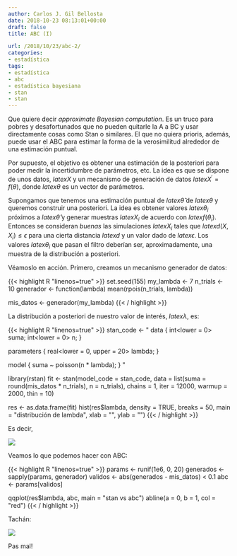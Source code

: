 ```yaml
---
author: Carlos J. Gil Bellosta
date: 2018-10-23 08:13:01+00:00
draft: false
title: ABC (I)

url: /2018/10/23/abc-2/
categories:
- estadística
tags:
- estadística
- abc
- estadística bayesiana
- stan
- stan
---
```


Que quiere decir _approximate Bayesian computation_. Es un truco para pobres y desafortunados que no pueden quitarle la A a BC y usar directamente cosas como Stan o similares. El que no quiera prioris, además, puede usar el ABC para estimar la forma de la verosimilitud alrededor de una estimación puntual.

Por supuesto, el objetivo es obtener una estimación de la posteriori para poder medir la incertidumbre de parámetros, etc. La idea es que se dispone de unos datos, $latex X$ y un mecanismo de generación de datos $latex X^\prime = f(\theta)$, donde $latex \theta$ es un vector de parámetros.

Supongamos que tenemos una estimación puntual de $latex \hat{\theta}$ de $latex \theta$ y queremos construir una posteriori. La idea es obtener valores $latex \theta_i$ próximos a $latex \hat{\theta}$ y generar muestras $latex X_i$ de acuerdo con $latex f(\theta_i)$. Entonces se consideran <em>buenas</em> las simulaciones $latex X_i$ tales que $latex d(X, X_i) \le \epsilon$ para una cierta distancia $latex d$ y un valor dado de $latex \epsilon$. Los valores $latex \theta_i$ que pasan el filtro deberían ser, aproximadamente, una muestra de la distribución a posteriori.

Véamoslo en acción. Primero, creamos un mecanismo generador de datos:

{{< highlight R "linenos=true" >}}
set.seed(155)
my_lambda <- 7
n_trials <- 10
generador <- function(lambda) mean(rpois(n_trials, lambda))

mis_datos <- generador(my_lambda)
{{< / highlight >}}

La distribución a posteriori de nuestro valor de interés, $latex \lambda$, es:

{{< highlight R "linenos=true" >}}
stan_code <- "
data {
    int<lower = 0> suma;
    int<lower = 0> n;
}

parameters {
    real<lower = 0, upper = 20> lambda;
}

model {
    suma ~ poisson(n * lambda);
}
"

library(rstan)
fit <- stan(model_code = stan_code,
            data = list(suma = round(mis_datos * n_trials),
                        n = n_trials),
            chains = 1, iter = 12000,
            warmup = 2000, thin = 10)

res <- as.data.frame(fit)
hist(res$lambda, density = TRUE,
    breaks = 50, main = "distribución de lambda",
    xlab = "", ylab = "")
{{< / highlight >}}

Es decir,


![](/wp-uploads/2018/10/dist_lambda.R.png)


Veamos lo que podemos hacer con ABC:

{{< highlight R "linenos=true" >}}
params <- runif(1e6, 0, 20)
generados <- sapply(params, generador)
validos <- abs(generados - mis_datos) < 0.1
abc <- params[validos]

qqplot(res$lambda, abc, main = "stan vs abc")
abline(a = 0, b = 1, col = "red")
{{< / highlight >}}

Tachán:

![](/wp-uploads/2018/10/stan_vs_abc.png)

Pas mal!
